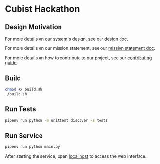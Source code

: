 # Cubist Hackathon 

## Design Motivation

For more details on our system's design, see our [design doc](docs/system_design.md).

For more details on our mission statement, see our [mission statement doc](docs/mission_statement.md).

For more details on how to contribute to our project, see our [contributing guide](docs/CONTRIBUTING..md).

## Build 

```bash
chmod +x build.sh
./build.sh
```

## Run Tests

```bash
pipenv run python -m unittest discover -s tests
```

## Run Service

```bash
pipenv run python main.py
```
After starting the service, open [local host](http://0.0.0.0:8080) to access the web interface.
